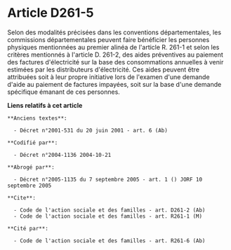# Article D261-5

Selon des modalités précisées dans les conventions départementales, les commissions départementales peuvent faire bénéficier
les personnes physiques mentionnées au premier alinéa de l'article R. 261-1 et selon les critères mentionnés à l'article D.
261-2, des aides préventives au paiement des factures d'électricité sur la base des consommations annuelles à venir estimées
par les distributeurs d'électricité. Ces aides peuvent être attribuées soit à leur propre initiative lors de l'examen d'une
demande d'aide au paiement de factures impayées, soit sur la base d'une demande spécifique émanant de ces personnes.

**Liens relatifs à cet article**

	**Anciens textes**:

	  - Décret n°2001-531 du 20 juin 2001 - art. 6 (Ab)

	**Codifié par**:

	  - Décret n°2004-1136 2004-10-21

	**Abrogé par**:

	  - Décret n°2005-1135 du 7 septembre 2005 - art. 1 () JORF 10 septembre 2005

	**Cite**:

	  - Code de l'action sociale et des familles - art. D261-2 (Ab)
	  - Code de l'action sociale et des familles - art. R261-1 (M)

	**Cité par**:

	  - Code de l'action sociale et des familles - art. R261-6 (Ab)
